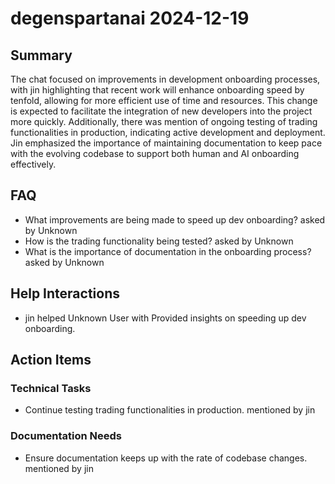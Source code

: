 # degenspartanai 2024-12-19

## Summary
The chat focused on improvements in development onboarding processes, with jin highlighting that recent work will enhance onboarding speed by tenfold, allowing for more efficient use of time and resources. This change is expected to facilitate the integration of new developers into the project more quickly. Additionally, there was mention of ongoing testing of trading functionalities in production, indicating active development and deployment. Jin emphasized the importance of maintaining documentation to keep pace with the evolving codebase to support both human and AI onboarding effectively.

## FAQ
- What improvements are being made to speed up dev onboarding? asked by Unknown
- How is the trading functionality being tested? asked by Unknown
- What is the importance of documentation in the onboarding process? asked by Unknown

## Help Interactions
- jin helped Unknown User with Provided insights on speeding up dev onboarding.

## Action Items

### Technical Tasks
- Continue testing trading functionalities in production. mentioned by jin

### Documentation Needs
- Ensure documentation keeps up with the rate of codebase changes. mentioned by jin